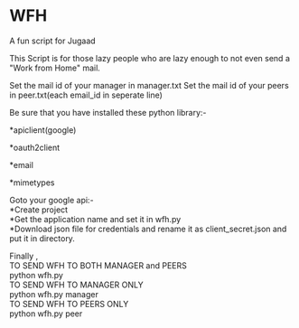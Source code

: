 # WFH
A fun script for Jugaad

This Script is for those lazy people who are lazy enough to not even send a "Work from Home" mail.

Set the  mail id of your manager in manager.txt
Set the mail id of your peers in peer.txt(each email_id in seperate line)

Be sure that you have installed these python library:-

  *apiclient(google)
  
  *oauth2client
  
  *email
  
  *mimetypes

Goto your google api:- <br/>
  *Create project<br/>
  *Get the application name and set it in wfh.py<br/>
  *Download json file for credentials and rename it as client_secret.json and put it in directory.<br/>

Finally ,<br/>
  TO SEND WFH TO BOTH MANAGER and PEERS<br/>
          python wfh.py<br/>
  TO SEND WFH TO MANAGER ONLY<br/>
          python wfh.py manager<br/>
  TO SEND WFH TO PEERS ONLY<br/>
          python wfh.py peer<br/>
